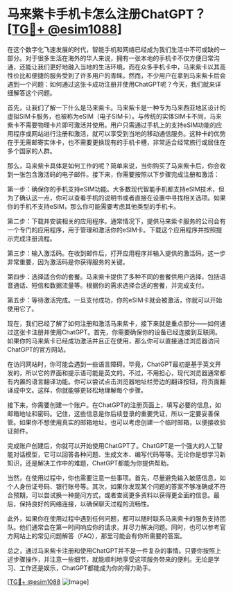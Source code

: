 # 马来紫卡手机卡怎么注册ChatGPT？[[TG💪+ @esim1088](https://t.me/s/esim1088)]

在这个数字化飞速发展的时代，智能手机和网络已经成为我们生活中不可或缺的一部分。对于很多生活在海外的华人来说，拥有一张本地的手机卡不仅方便日常沟通，还能让我们更好地融入当地的生活环境。而在众多手机卡中，马来紫卡以其高性价比和便捷的服务受到了许多用户的青睐。然而，不少用户在拿到马来紫卡后会遇到一个问题：如何通过这张卡成功注册并使用ChatGPT呢？今天，我们就来详细解答这个问题。

首先，让我们了解一下什么是马来紫卡。马来紫卡是一种专为马来西亚地区设计的虚拟SIM卡服务，也被称为eSIM（电子SIM卡）。与传统的实体SIM卡不同，马来紫卡不需要物理卡片即可激活并使用。用户只需通过手机上的支持eSIM功能的应用程序或网站进行注册和激活，就可以享受到当地的移动通信服务。这种卡的优势在于无需邮寄实体卡，也不需要更换现有的手机卡槽，非常适合经常旅行或居住在多个国家的人群。

那么，马来紫卡具体是如何工作的呢？简单来说，当你购买了马来紫卡后，你会收到一张包含激活码的电子邮件。接下来，你需要按照以下步骤完成注册和激活：

第一步：确保你的手机支持eSIM功能。大多数现代智能手机都支持eSIM技术，但为了确认这一点，你可以查看手机的说明书或者直接在设置中寻找相关选项。如果你的手机不支持eSIM，那么你可能需要考虑其他类型的手机卡。

第二步：下载并安装相关的应用程序。通常情况下，提供马来紫卡服务的公司会有一个专门的应用程序，用于管理和激活你的eSIM卡。下载这个应用程序并按照提示完成注册流程。

第三步：输入激活码。在收到邮件后，打开应用程序并输入提供的激活码。这一步非常重要，因为激活码是你获得服务的关键。

第四步：选择适合你的套餐。马来紫卡提供了多种不同的套餐供用户选择，包括语音通话、短信和数据流量等。根据你的需求选择合适的套餐，并完成支付。

第五步：等待激活完成。一旦支付成功，你的eSIM卡就会被激活，你就可以开始使用它了。

现在，我们已经了解了如何注册和激活马来紫卡，接下来就是重点部分——如何通过这张卡注册并使用ChatGPT。首先，你需要确保你的设备已经连接到互联网。如果你的马来紫卡已经成功激活并且正在使用，那么你可以直接通过浏览器访问ChatGPT的官方网站。

在访问网站时，你可能会遇到一些语言障碍。毕竟，ChatGPT最初是基于英文开发的，所以它的界面和提示语可能是英文的。不过，不用担心，现代浏览器通常都有内置的语言翻译功能。你可以尝试点击浏览器地址栏旁边的翻译按钮，将页面翻译成中文。这样，你就能够更轻松地理解每个步骤。

接下来，你需要创建一个账户。在ChatGPT的注册页面上，填写必要的信息，如邮箱地址和密码。记住，这些信息是你后续登录的重要凭证，所以一定要妥善保管。如果你不想使用真实的邮箱地址，也可以考虑创建一个临时邮箱，以便接收验证邮件。

完成账户创建后，你就可以开始使用ChatGPT了。ChatGPT是一个强大的人工智能对话模型，它可以回答各种问题、生成文本、编写代码等等。无论你是想学习新知识，还是解决工作中的难题，ChatGPT都能为你提供帮助。

当然，在使用过程中，你也需要注意一些事项。首先，尽量避免输入敏感信息，如个人身份证号码、银行账号等。其次，如果你发现某个问题的答案不够准确或不符合预期，可以尝试换一种提问方式，或者查阅更多资料以获得更全面的信息。最后，保持良好的网络连接，以确保聊天过程的流畅性。

此外，如果你在使用过程中遇到任何问题，都可以随时联系马来紫卡的服务支持团队。他们通常会在第一时间响应你的请求，并尽力解决问题。同时，也可以参考官方网站上的常见问题解答（FAQ），那里可能会有你所需要的答案。

总之，通过马来紫卡注册和使用ChatGPT并不是一件复杂的事情。只要你按照上述步骤操作，并注意一些细节，就能顺利地享受这项服务带来的便利。无论是学习、工作还是娱乐，ChatGPT都能成为你的得力助手。

[[TG💪+ @esim1088](https://t.me/s/esim1088) ![Image](https://i.postimg.cc/4NQfJmqS/Snipaste-2025-05-13-00-14-12.png)]